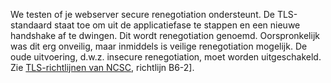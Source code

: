 We testen of je webserver secure renegotiation ondersteunt. De TLS-standaard staat toe om uit de applicatiefase te stappen en een nieuwe handshake af te dwingen. Dit wordt renegotiation genoemd. Oorspronkelijk was dit erg onveilig, maar inmiddels is veilige renegotiation mogelijk. De oude uitvoering, d.w.z. insecure renegotiation, moet worden uitgeschakeld. Zie [TLS-richtlijnen van NCSC](https://www.ncsc.nl/actueel/whitepapers/ict-beveiligingsrichtlijnen-voor-transport-layer-security-tls.html), richtlijn B6-2].
